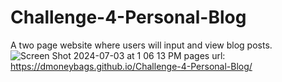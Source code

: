 # Challenge-4-Personal-Blog
A two page website where users will input and view blog posts.
![Screen Shot 2024-07-03 at 1 06 13 PM](https://github.com/dmoneybags/Challenge-4-Personal-Blog/assets/86892271/a8907495-b6ff-4c19-8899-7174c9007153)
pages url: https://dmoneybags.github.io/Challenge-4-Personal-Blog/
